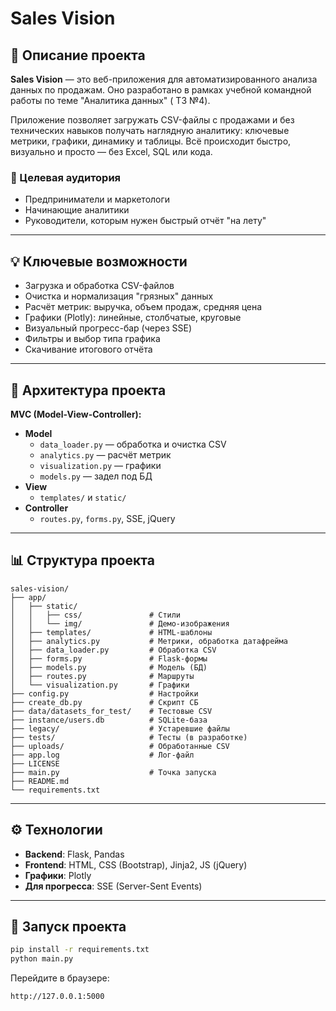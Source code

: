 # Sales Vision

## 📌 Описание проекта

**Sales Vision** — это веб-приложения для автоматизированного анализа данных по продажам. Оно разработано в рамках учебной командной работы по теме "Аналитика данных" ( ТЗ №4).

Приложение позволяет загружать CSV-файлы с продажами и без технических навыков получать наглядную аналитику: ключевые метрики, графики, динамику и таблицы. Всё происходит быстро, визуально и просто — без Excel, SQL или кода.

### 🌟 Целевая аудитория

- Предприниматели и маркетологи
- Начинающие аналитики
- Руководители, которым нужен быстрый отчёт "на лету"

---

## 💡 Ключевые возможности

- Загрузка и обработка CSV-файлов
- Очистка и нормализация "грязных" данных
- Расчёт метрик: выручка, объем продаж, средняя цена
- Графики (Plotly): линейные, столбчатые, круговые
- Визуальный прогресс-бар (через SSE)
- Фильтры и выбор типа графика
- Скачивание итогового отчёта

---

## 🧠 Архитектура проекта

**MVC (Model-View-Controller):**

- **Model**
  - `data_loader.py` — обработка и очистка CSV
  - `analytics.py` — расчёт метрик
  - `visualization.py` — графики
  - `models.py` — задел под БД
- **View**
  - `templates/` и `static/`
- **Controller**
  - `routes.py`, `forms.py`, SSE, jQuery

---

## 📊 Структура проекта

```
sales-vision/
├── app/
│   ├── static/
│   │   ├── css/               # Стили
│   │   └── img/               # Демо-изображения
│   ├── templates/             # HTML-шаблоны
│   ├── analytics.py           # Метрики, обработка датафрейма
│   ├── data_loader.py         # Обработка CSV
│   ├── forms.py               # Flask-формы
│   ├── models.py              # Модель (БД)
│   ├── routes.py              # Маршруты
│   └── visualization.py       # Графики
├── config.py                  # Настройки
├── create_db.py               # Скрипт СБ
├── data/datasets_for_test/    # Тестовые CSV
├── instance/users.db          # SQLite-база
├── legacy/                    # Устаревшие файлы
├── tests/                     # Тесты (в разработке)
├── uploads/                   # Обработанные CSV
├── app.log                    # Лог-файл
├── LICENSE
├── main.py                    # Точка запуска
├── README.md
└── requirements.txt
```

---

## ⚙️ Технологии

- **Backend**: Flask, Pandas
- **Frontend**: HTML, CSS (Bootstrap), Jinja2, JS (jQuery)
- **Графики**: Plotly
- **Для прогресса**: SSE (Server-Sent Events)

---

## 🚀 Запуск проекта

```bash
pip install -r requirements.txt
python main.py
```

Перейдите в браузере:
```
http://127.0.0.1:5000
```


